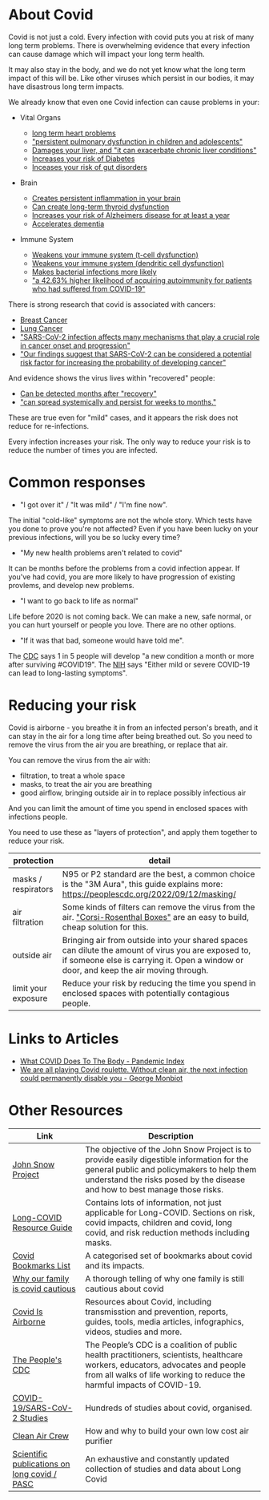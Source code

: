# About Covid
Covid is not just a cold. Every infection with covid puts you at risk of many long term problems. There is overwhelming evidence that every infection can cause damage which will impact your long term health.

It may also stay in the body, and we do not yet know what the long term impact of this will be. Like other viruses which persist in our bodies, it may have disastrous long term impacts.

We already know that even one Covid infection can cause problems in your:

- Vital Organs
    - [long term heart problems](https://www.nature.com/articles/s41591-022-02000-0)
    - [ "persistent pulmonary dysfunction in children and adolescents"](https://pubs.rsna.org/doi/10.1148/radiol.221250)
    - [Damages your liver, and "it can exacerbate chronic liver conditions"](https://www.ncbi.nlm.nih.gov/pmc/articles/PMC9131221/)
    - [Increases your risk of Diabetes](https://www.cdc.gov/mmwr/volumes/71/wr/mm7102e2.htm)
    - [Inceases your risk of gut disorders](https://www.nature.com/articles/s41467-023-36223-7)

- Brain
    - [Creates persistent inflammation in your brain](https://www.cell.com/cell/fulltext/S0092-8674(22)00713-9)
    - [Can create long-term thyroid dysfunction](https://www.tandfonline.com/doi/full/10.1080/13102818.2023.2170829)
    - [Increases your risk of Alzheimers disease for at least a year](https://content.iospress.com/articles/journal-of-alzheimers-disease/jad220717)
    - [Accelerates dementia](https://www.eurekalert.org/news-releases/985010)

- Immune System
    - [Weakens your immune system (t-cell dysfunction)](https://nn.neurology.org/content/10/4/e200097#sec-14)
    - [Weakens your immune system (dendritic cell dysfunction)](https://www.nature.com/articles/s41423-021-00728-2#Sec2)
    - [Makes bacterial infections more likely](https://www.ncbi.nlm.nih.gov/pmc/articles/PMC9134015/)
    - ["a 42.63% higher likelihood of acquiring autoimmunity for patients who had suffered from COVID-19"](https://www.medrxiv.org/content/10.1101/2023.01.25.23285014v1)

There is strong research that covid is associated with cancers:
- [Breast Cancer](https://pubmed.ncbi.nlm.nih.gov/35747796/)
- [Lung Cancer](https://pubmed.ncbi.nlm.nih.gov/37033918/)
- ["SARS-CoV-2 infection affects many mechanisms that play a crucial role in cancer onset and progression"](https://www.sciencedirect.com/science/article/pii/S0300908423001360?via%3Dihub#sec5)
- ["Our findings suggest that SARS-CoV-2 can be considered a potential risk factor for increasing the probability of developing cancer"](https://www.researchsquare.com/article/rs-1894265/v1)

And evidence shows the virus lives within "recovered" people:
- [Can be detected months after "recovery"](https://www.ncbi.nlm.nih.gov/pmc/articles/PMC9057012/)
- ["can spread systemically and persist for weeks to months."](https://www.thelancet.com/journals/lanmic/article/PIIS2666-5247(23)00115-5/fulltext)

These are true even for "mild" cases, and it appears the risk does not reduce for re-infections.

Every infection increases your risk. The only way to reduce your risk is to reduce the number of times you are infected.

# Common responses

- "I got over it" / "It was mild" / "I'm fine now".

The initial "cold-like" symptoms are not the whole story. Which tests have you done to prove you're not affected? Even if you have been lucky on your previous infections, will you be so lucky every time?

- "My new health problems aren't related to covid"

It can be months before the problems from a covid infection appear. If you've had covid, you are more likely to have progression of existing provlems, and develop new problems.

- "I want to go back to life as normal"

Life before 2020 is not coming back. We can make a new, safe normal, or you can hurt yourself or people you love. There are no other options.

- "If it was that bad, someone would have told me".

The [CDC](https://twitter.com/CDCgov/status/1529147728068063232?s=20) says 1 in 5 people will develop "a new condition a month or more after surviving #COVID19". The [NIH](https://covid19.nih.gov/covid-19-topics/long-covid) says "Either mild or severe COVID-19 can lead to long-lasting symptoms".

# Reducing your risk

Covid is airborne - you breathe it in from an infected person's breath, and it can stay in the air for a long time after being breathed out. So you need to remove the virus from the air you are breathing, or replace that air.

You can remove the virus from the air with:
- filtration, to treat a whole space
- masks, to treat the air you are breathing
- good airflow, bringing outside air in to replace possibly infectious air

And you can limit the amount of time you spend in enclosed spaces with infections people.

You need to use these as "layers of protection", and apply them together to reduce your risk.

| protection | detail |
|----|----|
| masks / respirators | N95 or P2 standard are the best, a common choice is the "3M Aura", this guide explains more: https://peoplescdc.org/2022/09/12/masking/ |
| air filtration | Some kinds of filters can remove the virus from the air. ["Corsi-Rosenthal Boxes"](https://cleanaircrew.org/box-fan-filters/) are an easy to build, cheap solution for this. |
| outside air | Bringing air from outside into your shared spaces can dilute the amount of virus you are exposed to, if someone else is carrying it. Open a window or door, and keep the air moving through. |
| limit your exposure | Reduce your risk by reducing the time you spend in enclosed spaces with potentially contagious people. |



# Links to Articles

- [What COVID Does To The Body - Pandemic Index](https://www.panaccindex.info/p/what-covid-does-to-the-body)
- [We are all playing Covid roulette. Without clean air, the next infection could permanently disable you - George Monbiot](https://www.theguardian.com/commentisfree/2023/jan/26/covid-roulette-clean-air-ventilation-long-covid)


# Other Resources

| Link | Description |
|----|------|
|  [John Snow Project](https://johnsnowproject.org) | The objective of the John Snow Project is to provide easily digestible information for the general public and policymakers to help them understand the risks posed by the disease and how to best manage those risks. |
| [Long-COVID Resource Guide](https://docs.google.com/document/d/15LHdOt-f6e7O5LWWAeNnh-zZ2YRW_EzrbSQKJBPnkvY/edit) | Contains lots of information, not just applicable for Long-COVID. Sections on risk, covid impacts, children and covid, long covid, and risk reduction methods including masks. |
| [Covid Bookmarks List](https://raindrop.io/JW_Lists/covid-lists-30427555) | A categorised set of bookmarks about covid and its impacts. |
| [Why our family is covid cautious](https://sites.google.com/view/why-we-are-covid-cautious/home) | A thorough telling of why one family is still cautious about covid |
| [Covid Is Airborne](https://www.covidisairborne.org) | Resources about Covid, including transmisstion and prevention, reports, guides, tools, media articles, infographics, videos, studies and more. |
| [The People's CDC](https://peoplescdc.org) | The People’s CDC is a coalition of public health practitioners, scientists, healthcare workers, educators, advocates and people from all walks of life working to reduce the harmful impacts of COVID-19. |
| [COVID-19/SARS-CoV-2 Studies](https://docs.google.com/spreadsheets/d/12VbMkvqUF9eSggJsdsFEjKs5x0ABxQJi5tvfzJIDd3U/htmlview) | Hundreds of studies about covid, organised. |
| [Clean Air Crew](https://cleanaircrew.org/box-fan-filters/) | How and why to build your own low cost air purifier |
| [Scientific publications on long covid / PASC](https://docs.google.com/spreadsheets/d/1jy354stmCE30zYoE5Ou3lz0O1hZSbvuLfvxcUGoBroQ/edit#gid=2120469993) | An exhaustive and constantly updated collection of studies and data about Long Covid |
